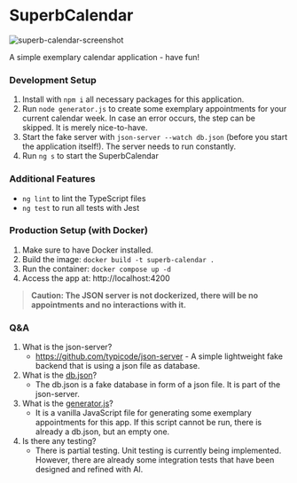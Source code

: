 # SuperbCalendar

![superb-calendar-screenshot](https://github.com/user-attachments/assets/821d92e6-fef5-4ba8-9bd0-84e177bc0e36)

A simple exemplary calendar application - have fun!

### Development Setup

1. Install with `npm i` all necessary packages for this application.
2. Run `node generator.js` to create some exemplary appointments for your current calendar week. In case an error occurs, the step can be skipped. It is merely nice-to-have.
3. Start the fake server with `json-server --watch db.json` (before you start the application itself!). The server needs to run constantly.
4. Run `ng s` to start the SuperbCalendar

### Additional Features

- `ng lint` to lint the TypeScript files
- `ng test` to run all tests with Jest 

### Production Setup (with Docker)
1. Make sure to have Docker installed.
2. Build the image: `docker build -t superb-calendar .`
3. Run the container: `docker compose up -d`
4. Access the app at: http://localhost:4200

> **Caution: The JSON server is not dockerized, there will be no appointments and no interactions with it.**

### Q&A

1. What is the json-server?
   - https://github.com/typicode/json-server - A simple lightweight fake backend that is using a json file as database.
2. What is the [db.json](db.json)?
   - The db.json is a fake database in form of a json file. It is part of the json-server.
3. What is the [generator.js](generator.js)?
   - It is a vanilla JavaScript file for generating some exemplary appointments for this app. If this script cannot be run, there is already a db.json, but an empty one.
4. Is there any testing?
   - There is partial testing. Unit testing is currently being implemented. However, there are already some integration tests that have been designed and refined with AI.
